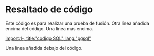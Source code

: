 # Resaltado de código

Este código es para realizar una prueba de fusión.
Otra línea añadida encima del código.
Una línea más encima.

[import:1-, title:"codigo SQL", lang:"pgsql"](codigo.sql)

Una línea añadida debajo del código.









